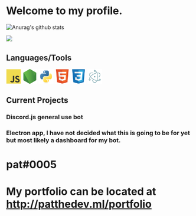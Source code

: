 # Welcome to my profile.

![Anurag's github stats](https://github-readme-stats.vercel.app/api?username=pattheman344&show_icons=true&theme=radical)

 <p align="left"> <img src="https://komarev.com/ghpvc/?username=pattheman344&label=Profile%20views&color=0e75b6&style=flat" /> </p>

 ## Languages/Tools

 <img src="https://raw.githubusercontent.com/devicons/devicon/master/icons/javascript/javascript-original.svg" alt="javascript" width="40" height="40"/> <img src="https://raw.githubusercontent.com/devicons/devicon/master/icons/nodejs/nodejs-original.svg" alt="nodejs" width="40" height="40"/>
 <img src="https://raw.githubusercontent.com/devicons/devicon/master/icons/python/python-original.svg" alt="python" width="40" height="40"/>
 <img src="https://raw.githubusercontent.com/devicons/devicon/master/icons/html5/html5-original.svg" alt="html" width="40" height="40"/>
  <img src="https://raw.githubusercontent.com/devicons/devicon/master/icons/css3/css3-original.svg" alt="css" width="40" height="40"/>
  <img src="https://raw.githubusercontent.com/devicons/devicon/master/icons/electron/electron-original.svg" alt="electron" width="40" height="40"/>
 
 

 ## Current Projects

 ### Discord.js general use bot
 ### Electron app, I have not decided what this is going to be for yet but most likely a dashboard for my bot.

 # pat#0005
   
# My portfolio can be located at <a href="http://patthedev.ml/portfolio">http://patthedev.ml/portfolio</a>

  

  

  
